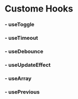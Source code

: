 # Custome Hooks

### - useToggle

### - useTimeout

### - useDebounce

### - useUpdateEffect

### - useArray

### - usePrevious

